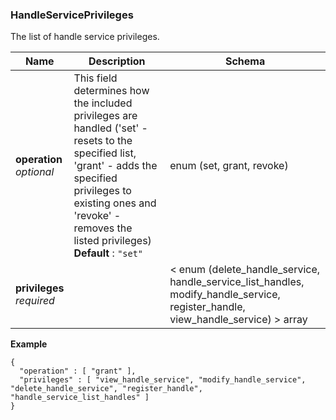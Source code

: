
<a name="handleserviceprivileges"></a>
### HandleServicePrivileges
The list of handle service privileges.


|Name|Description|Schema|
|---|---|---|
|**operation**  <br>*optional*|This field determines how the included privileges are handled ('set' - resets to the specified list, 'grant' - adds the specified privileges to existing ones and 'revoke' - removes the listed privileges)  <br>**Default** : `"set"`|enum (set, grant, revoke)|
|**privileges**  <br>*required*||< enum (delete_handle_service, handle_service_list_handles, modify_handle_service, register_handle, view_handle_service) > array|

**Example**
```
{
  "operation" : [ "grant" ],
  "privileges" : [ "view_handle_service", "modify_handle_service", "delete_handle_service", "register_handle", "handle_service_list_handles" ]
}
```



